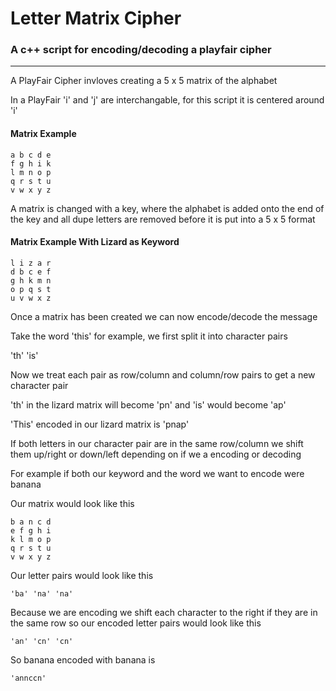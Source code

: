 # Letter Matrix Cipher
### A c++ script for encoding/decoding a playfair cipher

----

A PlayFair Cipher invloves creating a 5 x 5 matrix of the alphabet

In a PlayFair 'i' and 'j' are interchangable, for this script it is centered around 'i'

#### Matrix Example

```shell
a b c d e
f g h i k
l m n o p
q r s t u
v w x y z
```

A matrix is changed with a key, where the alphabet is added onto the end of the key and all dupe 
letters are removed before it is put into a 5 x 5 format

#### Matrix Example With Lizard as Keyword

```shell
l i z a r
d b c e f 
g h k m n
o p q s t 
u v w x z
```
Once a matrix has been created we can now encode/decode the message

Take the word 'this' for example, we first split it into character pairs

'th' 'is'

Now we treat each pair as row/column and column/row pairs to get a new character pair

'th' in the lizard matrix will become 'pn' and 'is' would become 'ap'

'This' encoded in our lizard matrix is 'pnap'

If both letters in our character pair are in the same row/column we shift them up/right or down/left depending on if we a encoding or decoding 

For example if both our keyword and the word we want to encode were banana

Our matrix would look like this

```shell
b a n c d
e f g h i
k l m o p
q r s t u
v w x y z
```

Our letter pairs would look like this

```shell
'ba' 'na' 'na'
```

Because we are encoding we shift each character to the right if they are in the same row so our encoded letter pairs would look like this

```shell
'an' 'cn' 'cn'
```

So banana encoded with banana is 

```shell
'annccn'
```